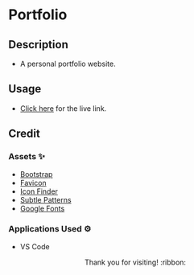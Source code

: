 # Portfolio

## Description

- A personal portfolio website.

## Usage

- [Click here](https://hbarry89.github.io/) for the live link.

## Credit

### Assets :sparkles:
- [Bootstrap](https://getbootstrap.com/)
- [Favicon](https://favicon.io/)
- [Icon Finder](https://www.iconfinder.com/)
- [Subtle Patterns](https://www.toptal.com/designers/subtlepatterns/)
- [Google Fonts](https://fonts.google.com/)

### Applications Used :gear:
- VS Code

<p align="center">Thank you for visiting! :ribbon:</p>